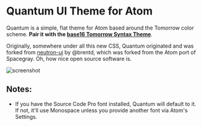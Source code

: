 # Quantum UI Theme for Atom

Quantum is a simple, flat theme for Atom based around the Tomorrow color scheme. **Pair it with the [base16 Tomorrow Syntax Theme](https://github.com/atom/base16-tomorrow-dark-theme)**.

Originally, somewhere under all this new CSS, Quantum originated and was forked from [neutron-ui](https://atom.io/themes/neutron-ui) by @brentd, which was forked from the Atom port of Spacegray. Oh, how nice open source software is.

![screenshot](http://dl.dropboxusercontent.com/u/156655/Screenshots/e1yd~-osy6_4.png)

## Notes:
  * If you have the Source Code Pro font installed, Quantum will default to it. If not, it'll use Monospace unless you provide another font via Atom's Settings.
